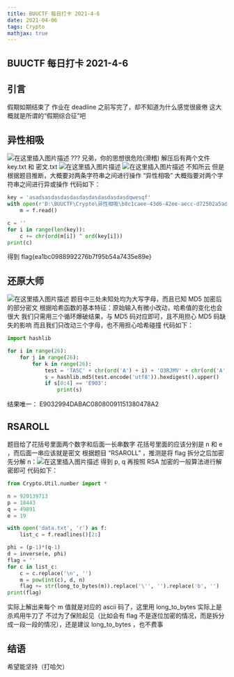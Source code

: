 ```yaml
---
title: BUUCTF 每日打卡 2021-4-6
date: 2021-04-06
tags: Crypto
mathjax: true
---
```


## BUUCTF 每日打卡 2021-4-6

## 引言

假期如期结束了
作业在 deadline 之前写完了，却不知道为什么感觉很疲倦
这大概就是所谓的“假期综合征”吧



## 异性相吸

![在这里插入图片描述](https://img-blog.csdnimg.cn/20210406164650644.png?x-oss-process=image/watermark,type_ZmFuZ3poZW5naGVpdGk,shadow_10,text_aHR0cHM6Ly9ibG9nLmNzZG4ubmV0L3dlaXhpbl81MjQ0NjA5NQ==,size_16,color_FFFFFF,t_70)
??? 兄弟，你的思想很危险(滑稽)
解压后有两个文件 key.txt 和 密文.txt
![在这里插入图片描述](https://img-blog.csdnimg.cn/20210406164744313.png)
![在这里插入图片描述](https://img-blog.csdnimg.cn/20210406164759249.png)
不知所云
但是根据题目推断，大概要对两条字符串之间进行操作
“异性相吸” 大概指要对两个字符串之间进行异或操作
代码如下：
```python
key = 'asadsasdasdasdasdasdasdasdasdasdqwesqf'
with open(r'D:\BUUCTF\Crypto\异性相吸\b8c1caee-43d6-42ee-aecc-d72502a5ade2\密文.txt', 'r') as f:
    m = f.read()

c = ''
for i in range(len(key)):
    c += chr(ord(m[i]) ^ ord(key[i]))
print(c)
```
得到 flag{ea1bc0988992276b7f95b54a7435e89e}



## 还原大师

![在这里插入图片描述](https://img-blog.csdnimg.cn/2021040616532680.png?x-oss-process=image/watermark,type_ZmFuZ3poZW5naGVpdGk,shadow_10,text_aHR0cHM6Ly9ibG9nLmNzZG4ubmV0L3dlaXhpbl81MjQ0NjA5NQ==,size_16,color_FFFFFF,t_70)
题目中三处未知处均为大写字母，而且已知 MD5 加密后的部分密文
根据哈希函数的基本特征：原始输入有微小改动，哈希值的变化也会很大
我们只需用三个循环爆破结果，与 MD5 码对应即可，且不用担心 MD5 码缺失的影响
而且我们只改动三个字母，也不用担心哈希碰撞
代码如下：
```python
import hashlib

for i in range(26):
    for j in range(26):
        for k in range(26):
            test = 'TASC' + chr(ord('A') + i) + 'O3RJMV' + chr(ord('A') + j) + 'WDJKX' + chr(ord('A') + k) + 'ZM'
            s = hashlib.md5(test.encode('utf8')).hexdigest().upper()
            if s[0:4] == 'E903':
                print(s)
```
结果唯一： E9032994DABAC08080091151380478A2



## RSAROLL

题目给了花括号里面两个数字和后面一长串数字
花括号里面的应该分别是 n 和 e ，而后面一串应该就是密文
根据题目 “RSAROLL” ，推测是将 flag 拆分之后加密
先分解 n：![在这里插入图片描述](https://img-blog.csdnimg.cn/20210406171629828.png?x-oss-process=image/watermark,type_ZmFuZ3poZW5naGVpdGk,shadow_10,text_aHR0cHM6Ly9ibG9nLmNzZG4ubmV0L3dlaXhpbl81MjQ0NjA5NQ==,size_16,color_FFFFFF,t_70)
得到 p, q
再按照 RSA 加密的一般算法进行解密即可
代码如下：
```python
from Crypto.Util.number import *

n = 920139713
p = 18443
q = 49891
e = 19

with open('data.txt', 'r') as f:
    list_c = f.readlines()[2:]

phi = (p-1)*(q-1)
d = inverse(e, phi)
flag = ''
for c in list_c:
    c = c.replace('\n', '')
    m = pow(int(c), d, n)
    flag += str(long_to_bytes(m)).replace('\'', '').replace('b', '')
print(flag)
```
实际上解出来每个 m 值就是对应的 ascii 码了，这里用 long_to_bytes 实际上是杀鸡用牛刀了
不过为了保险起见（比如会有 flag 不是逐位加密的情况，而是拆分成一段一段的情况），还是建议 long_to_bytes ，也不费事



## 结语

希望能坚持（打哈欠）